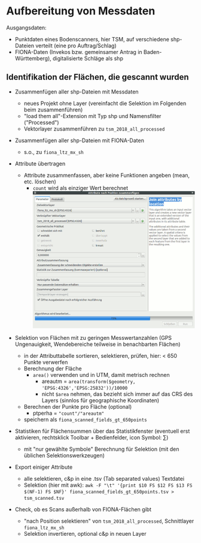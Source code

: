 # Aufbereitung von Messdaten

Ausgangsdaten:
* Punktdaten eines Bodenscanners, hier TSM, auf verschiedene shp-Dateien verteilt (eine pro Auftrag/Schlag)
* FIONA-Daten (Invekos bzw. gemeinsamer Antrag in Baden-Württemberg), digitalisierte Schläge als shp

## Identifikation der Flächen, die gescannt wurden

* Zusammenfügen aller shp-Dateien mit Messdaten
    * neues Projekt ohne Layer (vereinfacht die Selektion im Folgenden beim zusammenführen)
    * "load them all"-Extension mit Typ shp und Namensfilter ("Processed")
    * Vektorlayer zusammenführen zu `tsm_2018_all_processed`
* Zusammenfügen aller shp-Dateien mit FIONA-Daten
    * s.o., zu `fiona_ltz_mx_sh`
* Attribute übertragen
    * Attribute zusammenfassen, aber keine Funktionen angeben (mean, etc. löschen)
        * `count` wird als einziger Wert berechnet ![](images/qgis_transfer_att.png)
* Selektion von Flächen mit zu geringen Messwertanzahlen (GPS Ungenauigkeit, Wendebereiche teilweise in benachbarten Flächen)
    * in der Attributtabelle sortieren, selektieren, prüfen, hier: < 650 Punkte verwerfen
    * Berechnung der Fläche
        * `area()` verwenden und in UTM, damit metrisch rechnen 
            * areautm = `area(transform($geometry, 'EPSG:4326','EPSG:25832'))/10000`
            * nicht `$area` nehmen, das bezieht sich immer auf das CRS des Layers (sinnlos für geographische Koordinaten)
    * Berechnen der Punkte pro Fläche (optional)
        * ptperha = `"count"/"areautm"`
    * speichern als `fiona_scanned_fields_gt_650points`
* Statistiken für Flächensummen über das Statistikfenster (eventuell erst aktivieren, rechtsklick Toolbar + Bedienfelder, icon Symbol: $\sum$)
    * mit "nur gewählte Symbole" Berechnung für Selektion (mit den üblichen Selektionswerkzeugen)

* Export einiger Attribute
    * alle selektieren, c&p in eine .tsv (Tab separated values) Textdatei
    * Selektion (hier mit awk): `awk -F "\t" '{print $10 FS $12 FS $13 FS $(NF-1) FS $NF}' fiona_scanned_fields_gt_650points.tsv > tsm_scanned.tsv`

* Check, ob es Scans außerhalb von FIONA-Flächen gibt
    * "nach Position selektieren" von `tsm_2018_all_processed`, Schnittlayer `fiona_ltz_mx_sh`
    * Selektion invertieren, optional c&p in neuen Layer
